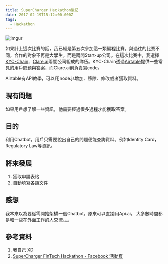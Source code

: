 ```yaml
---
title: SuperCharger Hackathon後記
date: 2017-02-19T15:12:00.000Z
tags:
  - Hackathon
---
```

![Imgur](https://i.imgur.com/7EMhgpx.jpg)

如果計上這次比賽的話，我已經是第五次參加這一類編程比賽。與過往的比賽不同，合作的對象不再是大學生，而是兩間Start-up公司。在這次比賽中，我選擇[KYC-Chain](http://kyc-chain.com/)、[Clare.ai](https://www.clare.ai/)兩間公司組成的隊伍。KYC-Chain透過[Airtable](https://airtable.com/)提供一些常見的用戶問題與答案，而Clare.ai則負責寫code。

Airtable有API教學，可以用node.js增加、移除、修改或者獲取資料。

## 現有問題
如果用戶想了解一些資訊，他需要經過很多過程才能獲取答案。

## 目的
利用Chatbot，用戶只需要說出自己的問題便能查詢資料，例如Identity Card，Regulatory Law等資訊。

## 將來發展
1. 獲取申請表格
1. 自動填寫各類文件

## 感想
我本來以為要從零開始架構一個Chatbot，原來可以直接用Api.ai。
大多數時間都是和一些在外面工作的人交流。。。

## 參考資料
1. 我自己 XD
1. [SuperCharger FinTech Hackathon - Facebook 活動頁](https://www.facebook.com/events/704583943057523/)
